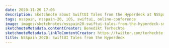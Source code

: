 ```yaml
---
date: 2020-11-20 17:06
description: Sketchnote about SwiftUI Tales from the Hyperdeck at NSSpain 2020
tags: nsspain, nsspain-20, iOS, swiftui, online-conference
image: images/sketchnotes/nsspain20-swiftui-tales-from-the-hyperdeck-small.jpg
sketchnoteMetadata.contentCreator: Benedikt Terhechte
sketchnoteMetadata.linkToContentCreator: https://twitter.com/terhechte
title: NSSpain 2020: SwiftUI Tales from the Hyperdeck
---
```

